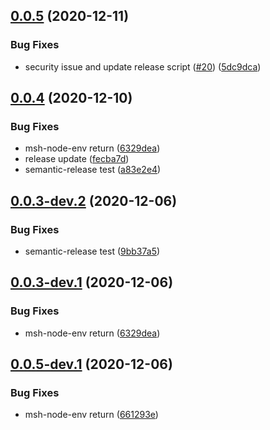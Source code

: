 ## [0.0.5](https://github.com/beecode-rs/msh-node-env/compare/v0.0.4...v0.0.5) (2020-12-11)


### Bug Fixes

* security issue and update release script ([#20](https://github.com/beecode-rs/msh-node-env/issues/20)) ([5dc9dca](https://github.com/beecode-rs/msh-node-env/commit/5dc9dca48de943c73e4d706de16b963eb6302418))

## [0.0.4](https://github.com/beecode-rs/msh-node-env/compare/v0.0.3...v0.0.4) (2020-12-10)


### Bug Fixes

* msh-node-env return ([6329dea](https://github.com/beecode-rs/msh-node-env/commit/6329deaf379ed36046b86beba87b3ab86b0c3545))
* release update ([fecba7d](https://github.com/beecode-rs/msh-node-env/commit/fecba7db25d8ff12f670c95e5f443af5c342ce8c))
* semantic-release test ([a83e2e4](https://github.com/beecode-rs/msh-node-env/commit/a83e2e44fcc08bcdfcf4c645e4e3a1c9a0692ed3))

## [0.0.3-dev.2](https://github.com/beecode-rs/msh-node-env/compare/v0.0.3-dev.1...v0.0.3-dev.2) (2020-12-06)


### Bug Fixes

* semantic-release test ([9bb37a5](https://github.com/beecode-rs/msh-node-env/commit/9bb37a54d7f11205bd05b9cc9a0742370b6c0d25))

## [0.0.3-dev.1](https://github.com/beecode-rs/msh-node-env/compare/v0.0.2...v0.0.3-dev.1) (2020-12-06)


### Bug Fixes

* msh-node-env return ([6329dea](https://github.com/beecode-rs/msh-node-env/commit/6329deaf379ed36046b86beba87b3ab86b0c3545))

## [0.0.5-dev.1](https://github.com/beecode-rs/msh-node-env/compare/v0.0.4...v0.0.5-dev.1) (2020-12-06)


### Bug Fixes

* msh-node-env return ([661293e](https://github.com/beecode-rs/msh-node-env/commit/661293ef0211c134b4a3841584f9049d5eee2756))
